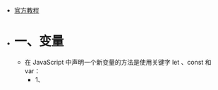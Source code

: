- [官方教程](https://developer.mozilla.org/zh-CN/docs/Web/JavaScript/A_re-introduction_to_JavaScript)
- # 一、变量
	- 在 JavaScript 中声明一个新变量的方法是使用关键字 let 、const 和 var：
		- 1、